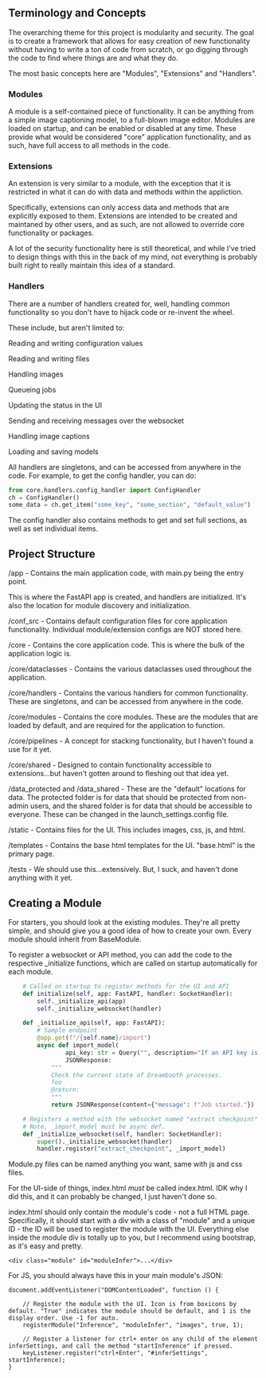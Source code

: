 ## Terminology and Concepts

The overarching theme for this project is modularity and security. The goal is to create a framework that allows for easy creation of new functionality without having to write a ton of code from scratch, or go digging through the code to find where things are and what they do.

The most basic concepts here are "Modules", "Extensions" and "Handlers".

### Modules
A module is a self-contained piece of functionality. It can be anything from a simple image captioning model, to a full-blown image editor. Modules are loaded on startup, and can be enabled or disabled at any time. These provide what would be considered "core" application functionality, and as such, have full access to all methods in the code.

### Extensions
An extension is very similar to a module, with the exception that it is restricted in what it can do with data and methods within the appliction.

Specifically, extensions can only access data and methods that are explicitly exposed to them. Extensions are intended to be created and maintaned by other users, and as such, are not allowed to override core functionality or packages.  

A lot of the security functionality here is still theoretical, and while I've tried to design things with this in the back of my mind, not everything is probably built right to really maintain this idea of a standard.

### Handlers

There are a number of handlers created for, well, handling common functionality so you don't have to hijack code or re-invent the wheel. 

These include, but aren't limited to:

Reading and writing configuration values

Reading and writing files

Handling images

Queueing jobs

Updating the status in the UI

Sending and receiving messages over the websocket

Handling image captions

Loading and saving models


All handlers are singletons, and can be accessed from anywhere in the code. For example, to get the config handler, you can do:

```python
from core.handlers.config_handler import ConfigHandler
ch = ConfigHandler()
some_data = ch.get_item("some_key", "some_section", "default_value")
```

The config handler also contains methods to get and set full sections, as well as set individual items.



## Project Structure
/app - Contains the main application code, with main.py being the entry point.

This is where the FastAPI app is created, and handlers are initialized. It's also the location for module discovery and initialization.

/conf_src - Contains default configuration files for core application functionality. Individual module/extension configs are NOT stored here.

/core - Contains the core application code. This is where the bulk of the application logic is.

/core/dataclasses - Contains the various dataclasses used throughout the application.

/core/handlers - Contains the various handlers for common functionality. These are singletons, and can be accessed from anywhere in the code.

/core/modules - Contains the core modules. These are the modules that are loaded by default, and are required for the application to function.

/core/pipelines - A concept for stacking functionality, but I haven't found a use for it yet.

/core/shared - Designed to contain functionality accessible to extensions...but haven't gotten around to fleshing out that idea yet.

/data_protected and /data_shared - These are the "default" locations for data. The protected folder is for data that should be protected from non-admin users, and the shared folder is for data that should be accessible to everyone. These can be changed in the launch_settings.config file.

/static - Contains files for the UI. This includes images, css, js, and html.

/templates - Contains the base html templates for the UI. "base.html" is the primary page.

/tests - We should use this...extensively. But, I suck, and haven't done anything with it yet.

## Creating a Module

For starters, you should look at the existing modules. They're all pretty simple, and should give you a good idea of how to create your own.
Every module should inherit from BaseModule.

To register a websocket or API method, you can add the code to the respective _initialize functions, which are called on startup automatically for each module.
```python
    # Called on startup to register methods for the UI and API
    def initialize(self, app: FastAPI, handler: SocketHandler):
        self._initialize_api(app)
        self._initialize_websocket(handler)

    def _initialize_api(self, app: FastAPI):
        # Sample endpoint
        @app.get(f"/{self.name}/import")
        async def import_model(
                api_key: str = Query("", description="If an API key is set, this must be present.", )) -> \
                JSONResponse:
            """
            Check the current state of Dreambooth processes.
            foo
            @return:
            """
            return JSONResponse(content={"message": f"Job started."})

    # Registers a method with the websocket named "extract checkpoint" that calls the _import_model method.
    # Note, _import_model must be async def.
    def _initialize_websocket(self, handler: SocketHandler):
        super()._initialize_websocket(handler)
        handler.register("extract_checkpoint", _import_model)
```

Module.py files can be named anything you want, same with js and css files.

For the UI-side of things, index.html *must* be called index.html. IDK why I did this, and it can probably be changed, I just haven't done so.

index.html should only contain the module's code - not a full HTML page. Specifically, it should start with a div with a class of "module" and a unique ID - the ID will be used to register the module with the UI. Everything else inside the module div is totally up to you, but I recommend using bootstrap, as it's easy and pretty.

`<div class="module" id="moduleInfer">...</div>`

For JS, you should always have this in your main module's JSON:

```
document.addEventListener("DOMContentLoaded", function () {

    // Register the module with the UI. Icon is from boxicons by default. "True" indicates the module should be default, and 1 is the display order. Use -1 for auto.
    registerModule("Inference", "moduleInfer", "images", true, 1);
    
    // Register a listener for ctrl+ enter on any child of the element inferSettings, and call the method "startInference" if pressed.
    keyListener.register("ctrl+Enter", "#inferSettings", startInference);
}
```


